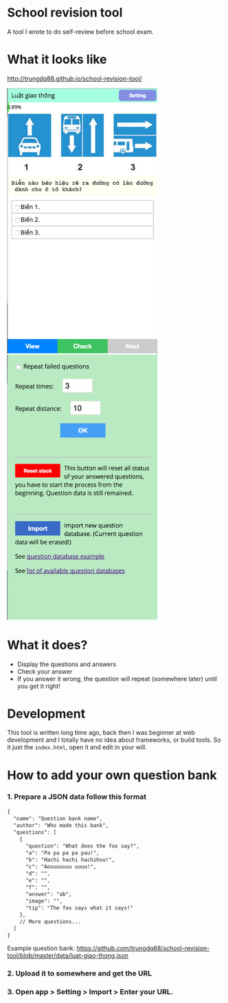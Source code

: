 # School revision tool
A tool I wrote to do self-review before school exam.

# What it looks like

http://trungdq88.github.io/school-revision-tool/

<img src="screenshot.png" width="350px"/>
<img src="setting.png" width="350px"/>

# What it does?

- Display the questions and answers
- Check your answer
- If you answer it wrong, the question will repeat (somewhere later) until you get it right!

# Development

This tool is written long time ago, back then I was beginner at web development and I totally have no idea about frameworks, or build tools. So it just the `index.html`, open it and edit in your will.

# How to add your own question bank

### 1. Prepare a JSON data follow this format

```
{
  "name": "Question bank name",
  "author": "Who made this bank",
  "questions": [
    {
      "question": "What does the fox say?",
      "a": "Pa pa pa pa pau!",
      "b": "Hachi hachi hachihou!",
      "c": "Aouuuuuuu uuuu!",
      "d": "",
      "e": "",
      "f": "",
      "answer": "ab",
      "image": "",
      "tip": "The fox says what it says!"
    },
    // More questions...
  ]
}
```

Example question bank: https://github.com/trungdq88/school-revision-tool/blob/master/data/luat-giao-thong.json

### 2. Upload it to somewhere and get the URL

### 3. Open app > Setting > Import > Enter your URL.
